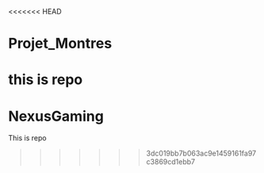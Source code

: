 <<<<<<< HEAD
# Projet_Montres
this is repo
=======
# NexusGaming
This is repo
>>>>>>> 3dc019bb7b063ac9e1459161fa97c3869cd1ebb7
